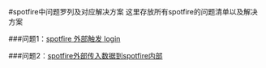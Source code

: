 #spotfire中问题罗列及对应解决方案
这里存放所有spotfire的问题清单以及解决方案

###问题1：[spotfire 外部触发 login](https://github.com/xiaoping1993/spotfire_issues/blob/master/resource/spotfire%20%E5%A4%96%E9%83%A8%E8%A7%A6%E5%8F%91%20login.docx "spotfire 外部触发login")

###问题2：[spotfire外部传入数据到spotfire内部](https://github.com/xiaoping1993/spotfire_issues/blob/master/resource/spotfire%E5%A4%96%E9%83%A8%E4%BC%A0%E5%85%A5%E6%95%B0%E6%8D%AE%E5%88%B0spotfire%E5%86%85%E9%83%A8.md "spotfire外部传入数据到spotfire内部")
